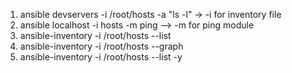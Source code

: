 1. ansible devservers -i /root/hosts -a "ls -l"  -> -i for inventory file <br>
2.  ansible localhost -i hosts -m ping  --> -m for ping module <br>
3. ansible-inventory -i /root/hosts --list
4. ansible-inventory -i /root/hosts --graph
5. ansible-inventory -i /root/hosts --list -y
